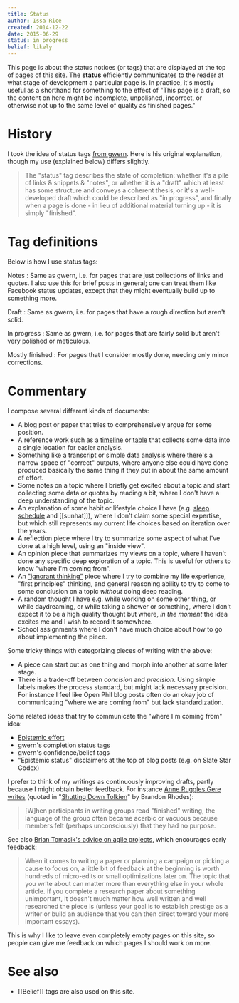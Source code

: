 ```yaml
---
title: Status
author: Issa Rice
created: 2014-12-22
date: 2015-06-29
status: in progress
belief: likely
---
```


This page is about the status notices (or tags) that are displayed at
the top of pages of this site.  The **status** efficiently communicates
to the reader at what stage of development a particular page is.  In
practice, it's mostly useful as a shorthand for something to the effect
of "This page is a draft, so the content on here might be incomplete,
unpolished, incorrect, or otherwise not up to the same level of quality
as finished pages."

# History

I took the idea of status tags [from gwern][gw st].  Here is his
original explanation, though my use (explained below) differs slightly.

[gw st]: http://www.gwern.net/About#belief-tags

> The "status" tag describes the state of completion: whether it's a
> pile of links & snippets & "notes", or whether it is a "draft" which
> at least has some structure and conveys a coherent thesis, or it's a
> well-developed draft which could be described as "in progress", and
> finally when a page is done - in lieu of additional material turning
> up - it is simply "finished".

# Tag definitions

Below is how I use status tags:

Notes
:    Same as gwern, i.e. for pages that are just collections of links
and quotes.  I also use this for brief posts in general; one can treat
them like Facebook status updates, except that they might eventually
build up to something more.

Draft
:    Same as gwern, i.e. for pages that have a rough direction but
aren't solid.

In progress
:    Same as gwern, i.e. for pages that are fairly solid but aren't very
polished or meticulous.

Mostly finished
:    For pages that I consider mostly done, needing only minor
corrections.

# Commentary

I compose several different kinds of documents:

- A blog post or paper that tries to comprehensively argue for some position.
- A reference work such as a [timeline](https://timelines.issarice.com/wiki/Main_Page) or [table](tabular-presentation) that collects some data into a single location for easier analysis.
- Something like a transcript or simple data analysis where there's a narrow space of "correct" outputs, where anyone else could have done produced basically the same thing if they put in about the same amount of effort.
- Some notes on a topic where I briefly get excited about a topic and start collecting some data or quotes by reading a bit, where I don't have a deep understanding of the topic.
- An explanation of some habit or lifestyle choice I have (e.g. [sleep schedule](sleep-schedule) and [[sunhat]]), where I don't claim some special expertise, but which still represents my current life choices based on iteration over the years.
- A reflection piece where I try to summarize some aspect of what I've done at a high level, using an "inside view".
- An opinion piece that summarizes my views on a topic, where I haven't done any specific deep exploration of a topic.
  This is useful for others to know "where I'm coming from".
- An ["ignorant thinking"](https://meteuphoric.wordpress.com/2011/08/27/in-defence-of-ignorant-thinking/ "Katja Grace. “In defence of ignorant thinking”. Meteuphoric. WordPress.com. August 28, 2011. Retrieved November 19, 2017.") piece where I try to combine my life experience, "first principles" thinking, and general reasoning ability to try to come to some conclusion on a topic *without* doing deep reading.
- A random thought I have e.g. while working on some other thing, or while daydreaming, or while taking a shower or something, where I don't expect it to be a high quality thought but where, *in the moment* the idea excites me and I wish to record it somewhere.
- School assignments where I don't have much choice about how to go about implementing the piece.

Some tricky things with categorizing pieces of writing with the above:

- A piece can start out as one thing and morph into another at some later stage.
- There is a trade-off between *concision* and *precision*. Using simple labels makes the process standard, but might lack necessary precision. For instance I feel like Open Phil blog posts often do an okay job of communicating "where we are coming from" but lack standardization.

Some related ideas that try to communicate the "where I'm coming from" idea:

- [Epistemic effort](http://lesswrong.com/lw/o6m/epistemic_effort/ "Raemon. “Epistemic Effort”. LessWrong. November 29, 2016. Retrieved November 19, 2017.")
- gwern's completion status tags
- gwern's confidence/belief tags
- "Epistemic status" disclaimers at the top of blog posts (e.g. on Slate Star Codex)

I prefer to think of my writings as continuously improving drafts, partly because I might obtain better feedback.
For instance [Anne Ruggles Gere writes][arg] (quoted in "[Shutting Down Tolkien]" by Brandon Rhodes):

[arg]: https://books.google.com/books?id=4NPCUmKBxO8C&lpg=PA75&ots=VBeEGQ5hyM&dq=anne%20ruggles%20gere%20when%20participants%20in%20writing%20groups%20read%20finished%20writing&pg=PA75#v=onepage&q=anne%20ruggles%20gere%20when%20participants%20in%20writing%20groups%20read%20finished%20writing&f=false
[Shutting Down Tolkien]: http://rhodesmill.org/brandon/slides/2014-08-pygotham/#anne-ruggles-gere

> [W]hen participants in writing groups read "finished" writing, the
> language of the group often became acerbic or vacuous because members
> felt (perhaps unconsciously) that they had no purpose.

See also [Brian Tomasik's advice on agile projects](http://reducing-suffering.org/random-ideas-and-suggestions/#Agile_projects), which encourages early feedback:

> When it comes to writing a paper or planning a campaign or picking a
> cause to focus on, a little bit of feedback at the beginning is worth
> hundreds of micro-edits or small optimizations later on. The topic
> that you write about can matter more than everything else in your
> whole article. If you complete a research paper about something
> unimportant, it doesn't much matter how well written and well
> researched the piece is (unless your goal is to establish prestige as
> a writer or build an audience that you can then direct toward your
> more important essays).

This is why I like to leave even completely empty pages on this site, so people can give me feedback on which pages I should work on more.

# See also

- [[Belief]] tags are also used on this site.
